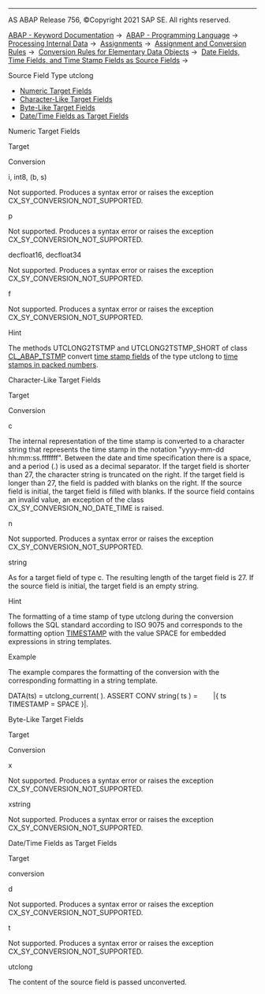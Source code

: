   

* * *

AS ABAP Release 756, ©Copyright 2021 SAP SE. All rights reserved.

[ABAP - Keyword Documentation](https://help.sap.com/doc/abapdocu_756_index_htm/7.56/en-US/abenabap.htm) →  [ABAP - Programming Language](https://help.sap.com/doc/abapdocu_756_index_htm/7.56/en-US/abenabap_reference.htm) →  [Processing Internal Data](https://help.sap.com/doc/abapdocu_756_index_htm/7.56/en-US/abenabap_data_working.htm) →  [Assignments](https://help.sap.com/doc/abapdocu_756_index_htm/7.56/en-US/abenvalue_assignments.htm) →  [Assignment and Conversion Rules](https://help.sap.com/doc/abapdocu_756_index_htm/7.56/en-US/abenconversion_rules.htm) →  [Conversion Rules for Elementary Data Objects](https://help.sap.com/doc/abapdocu_756_index_htm/7.56/en-US/abenconversion_elementary.htm) →  [Date Fields, Time Fields, and Time Stamp Fields as Source Fields](https://help.sap.com/doc/abapdocu_756_index_htm/7.56/en-US/abendate_time_source_fields.htm) → 

Source Field Type utclong

-   [Numeric Target Fields](#@@ITOC@@ABENCONVERSION_TYPE_UTCLONG_1)
-   [Character-Like Target Fields](#@@ITOC@@ABENCONVERSION_TYPE_UTCLONG_2)
-   [Byte-Like Target Fields](#@@ITOC@@ABENCONVERSION_TYPE_UTCLONG_3)
-   [Date/Time Fields as Target Fields](#@@ITOC@@ABENCONVERSION_TYPE_UTCLONG_4)

Numeric Target Fields

Target

Conversion

i, int8, (b, s)

Not supported. Produces a syntax error or raises the exception CX\_SY\_CONVERSION\_NOT\_SUPPORTED.

p

Not supported. Produces a syntax error or raises the exception CX\_SY\_CONVERSION\_NOT\_SUPPORTED.

decfloat16, decfloat34

Not supported. Produces a syntax error or raises the exception CX\_SY\_CONVERSION\_NOT\_SUPPORTED.

f

Not supported. Produces a syntax error or raises the exception CX\_SY\_CONVERSION\_NOT\_SUPPORTED.

Hint

The methods UTCLONG2TSTMP and UTCLONG2TSTMP\_SHORT of class [CL\_ABAP\_TSTMP](https://help.sap.com/doc/abapdocu_756_index_htm/7.56/en-US/abencl_abap_tstmp.htm) convert [time stamp fields](https://help.sap.com/doc/abapdocu_756_index_htm/7.56/en-US/abentimestamp_field_glosry.htm "Glossary Entry") of the type utclong to [time stamps in packed numbers](https://help.sap.com/doc/abapdocu_756_index_htm/7.56/en-US/abentime_stamps_packed.htm).

Character-Like Target Fields

Target

Conversion

c

The internal representation of the time stamp is converted to a character string that represents the time stamp in the notation "yyyy-mm-dd hh:mm:ss.fffffff". Between the date and time specification there is a space, and a period (.) is used as a decimal separator. If the target field is shorter than 27, the character string is truncated on the right. If the target field is longer than 27, the field is padded with blanks on the right. If the source field is initial, the target field is filled with blanks. If the source field contains an invalid value, an exception of the class CX\_SY\_CONVERSION\_NO\_DATE\_TIME is raised.

n

Not supported. Produces a syntax error or raises the exception CX\_SY\_CONVERSION\_NOT\_SUPPORTED.

string

As for a target field of type c. The resulting length of the target field is 27. If the source field is initial, the target field is an empty string.

Hint

The formatting of a time stamp of type utclong during the conversion follows the SQL standard according to ISO 9075 and corresponds to the formatting option [TIMESTAMP](https://help.sap.com/doc/abapdocu_756_index_htm/7.56/en-US/abapcompute_string_format_options.htm) with the value SPACE for embedded expressions in string templates.

Example

The example compares the formatting of the conversion with the corresponding formatting in a string template.

DATA(ts) = utclong\_current( ).
ASSERT CONV string( ts ) =
       |{ ts TIMESTAMP = SPACE }|.

Byte-Like Target Fields

Target

Conversion

x

Not supported. Produces a syntax error or raises the exception CX\_SY\_CONVERSION\_NOT\_SUPPORTED.

xstring

Not supported. Produces a syntax error or raises the exception CX\_SY\_CONVERSION\_NOT\_SUPPORTED.

Date/Time Fields as Target Fields

‎Target

conversion

d

Not supported. Produces a syntax error or raises the exception CX\_SY\_CONVERSION\_NOT\_SUPPORTED.

t

Not supported. Produces a syntax error or raises the exception CX\_SY\_CONVERSION\_NOT\_SUPPORTED.

utclong

The content of the source field is passed unconverted.